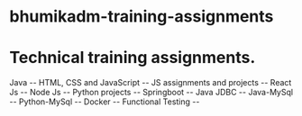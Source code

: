 # bhumikadm-training-assignments
# Technical training assignments.

Java --
HTML, CSS and JavaScript --
JS assignments and projects --
React Js --
Node Js --
Python projects --
Springboot --
Java JDBC --
Java-MySql --
Python-MySql --
Docker --
Functional Testing --
